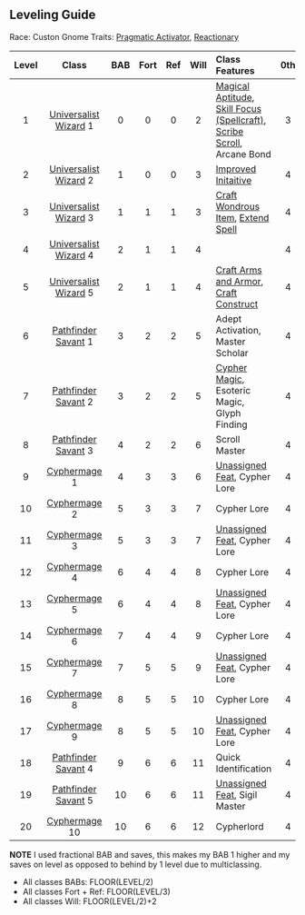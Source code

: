 ## Leveling Guide

Race: Custon Gnome
Traits: [Pragmatic Activator], [Reactionary]

|Level |          Class          | BAB | Fort | Ref | Will | Class Features                                                               | 0th | 1st | 2nd | 3rd | 4th | 5th | 6th | 7th | 8th | 9th |
|:----:|:-----------------------:|:---:|:----:|:---:|:----:|:-----------------------------------------------------------------------------|:---:|:---:|:---:|:---:|:---:|:---:|:---:|:---:|:---:|:---:|
|   1  | [Universalist Wizard] 1 |  0  |   0  |  0  |   2  | [Magical Aptitude], [Skill Focus (Spellcraft)], [Scribe Scroll], Arcane Bond |  3  |  1  |  -  |  -  |  -  |  -  |  -  |  -  |  -  |  -  |
|   2  | [Universalist Wizard] 2 |  1  |   0  |  0  |   3  | [Improved Initaitive]                                                        |  4  |  2  |  -  |  -  |  -  |  -  |  -  |  -  |  -  |  -  |
|   3  | [Universalist Wizard] 3 |  1  |   1  |  1  |   3  | [Craft Wondrous Item], [Extend Spell]                                        |  4  |  2  |  1  |  -  |  -  |  -  |  -  |  -  |  -  |  -  |
|   4  | [Universalist Wizard] 4 |  2  |   1  |  1  |   4  |                                                                              |  4  |  3  |  2  |  -  |  -  |  -  |  -  |  -  |  -  |  -  |
|   5  | [Universalist Wizard] 5 |  2  |   1  |  1  |   4  | [Craft Arms and Armor], [Craft Construct]                                    |  4  |  3  |  2  |  1  |  -  |  -  |  -  |  -  |  -  |  -  |
|   6  |  [Pathfinder Savant] 1  |  3  |   2  |  2  |   5  | Adept Activation, Master Scholar                                             |  4  |  3  |  3  |  2  |  -  |  -  |  -  |  -  |  -  |  -  |
|   7  |  [Pathfinder Savant] 2  |  3  |   2  |  2  |   5  | [Cypher Magic], Esoteric Magic, Glyph Finding                                |  4  |  4  |  3  |  2  |  1  |  -  |  -  |  -  |  -  |  -  |
|   8  |  [Pathfinder Savant] 3  |  4  |   2  |  2  |   6  | Scroll Master                                                                |  4  |  4  |  3  |  3  |  2  |  -  |  -  |  -  |  -  |  -  |
|   9  |     [Cyphermage]  1     |  4  |   3  |  3  |   6  | [Unassigned Feat], Cypher Lore                                               |  4  |  4  |  4  |  3  |  2  |  1  |  -  |  -  |  -  |  -  |
|  10  |     [Cyphermage]  2     |  5  |   3  |  3  |   7  | Cypher Lore                                                                  |  4  |  4  |  4  |  3  |  3  |  2  |  -  |  -  |  -  |  -  |
|  11  |     [Cyphermage]  3     |  5  |   3  |  3  |   7  | [Unassigned Feat], Cypher Lore                                               |  4  |  4  |  4  |  4  |  3  |  2  |  1  |  -  |  -  |  -  |
|  12  |     [Cyphermage]  4     |  6  |   4  |  4  |   8  | Cypher Lore                                                                  |  4  |  4  |  4  |  4  |  3  |  3  |  2  |  -  |  -  |  -  |
|  13  |     [Cyphermage]  5     |  6  |   4  |  4  |   8  | [Unassigned Feat], Cypher Lore                                               |  4  |  4  |  4  |  4  |  4  |  3  |  2  |  1  |  -  |  -  |
|  14  |     [Cyphermage]  6     |  7  |   4  |  4  |   9  | Cypher Lore                                                                  |  4  |  4  |  4  |  4  |  4  |  3  |  3  |  2  |  -  |  -  |
|  15  |     [Cyphermage]  7     |  7  |   5  |  5  |   9  | [Unassigned Feat], Cypher Lore                                               |  4  |  4  |  4  |  4  |  4  |  4  |  3  |  2  |  1  |  -  |
|  16  |     [Cyphermage]  8     |  8  |   5  |  5  |  10  | Cypher Lore                                                                  |  4  |  4  |  4  |  4  |  4  |  4  |  3  |  3  |  2  |  -  |
|  17  |     [Cyphermage]  9     |  8  |   5  |  5  |  10  | [Unassigned Feat], Cypher Lore                                               |  4  |  4  |  4  |  4  |  4  |  4  |  4  |  3  |  2  |  1  |
|  18  |  [Pathfinder Savant] 4  |  9  |   6  |  6  |  11  | Quick Identification                                                         |  4  |  4  |  4  |  4  |  4  |  4  |  4  |  3  |  3  |  2  |
|  19  |  [Pathfinder Savant] 5  | 10  |   6  |  6  |  11  | [Unassigned Feat], Sigil Master                                              |  4  |  4  |  4  |  4  |  4  |  4  |  4  |  4  |  3  |  3  |
|  20  |     [Cyphermage] 10     | 10  |   6  |  6  |  12  | Cypherlord                                                                   |  4  |  4  |  4  |  4  |  4  |  4  |  4  |  4  |  4  |  4  |

[Half-Elf]: http://www.d20pfsrd.com/races/core-races/half-elf

[Pragmatic Activator]: http://www.d20pfsrd.com/traits/magic-traits/pragmatic-activator
[Reactionary]: http://www.d20pfsrd.com/traits/combat-traits/reactionary

[Universalist Wizard]: http://www.d20pfsrd.com/classes/core-classes/wizard
[Pathfinder Savant]: http://www.d20pfsrd.com/classes/prestige-classes/other-paizo/a-b/pathfinder-savant
[Cyphermage]: http://www.d20pfsrd.com/classes/prestige-classes/other-paizo/c-d/cyphermage

[Improved Initaitive]: http://www.d20pfsrd.com/feats/combat-feats/improved-initiative-combat---final
[Magical Aptitude]: http://www.d20pfsrd.com/feats/general-feats/magical-aptitude---final
[Scribe Scroll]: http://www.d20pfsrd.com/feats/item-creation-feats/scribe-scroll-item-creation---final
[Skill Focus (Spellcraft)]: http://www.d20pfsrd.com/feats/general-feats/skill-focus---final

[Craft Wondrous Item]: http://www.d20pfsrd.com/feats/item-creation-feats/craft-wondrous-item-item-creation---final
[Extend Spell]: http://www.d20pfsrd.com/feats/metamagic-feats/extend-spell-metamagic---final

[Craft Arms and Armor]: http://www.d20pfsrd.com/feats/item-creation-feats/craft-magic-arms-and-armor-item-creation---final
[Craft Construct]: http://www.d20pfsrd.com/feats/item-creation-feats/craft-construct-item-creation

[Cypher Magic]: http://www.d20pfsrd.com/feats/general-feats/cypher-magic
[Unassigned Feat]: http://www.d20pfsrd.com/feats/

**NOTE** I used fractional BAB and saves, this makes my BAB 1 higher and my saves on level as opposed to behind by 1 level due to multiclassing.
- All classes BABs: FLOOR(LEVEL/2)
- All classes Fort + Ref: FLOOR(LEVEL/3)
- All classes Will: FLOOR(LEVEL/2)+2